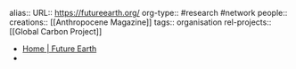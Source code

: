 alias::
URL:: https://futureearth.org/
org-type:: #research #network
people::
creations:: [[Anthropocene Magazine]]
tags:: organisation
rel-projects:: [[Global Carbon Project]]

- [Home | Future Earth](https://futureearth.org/)
-
